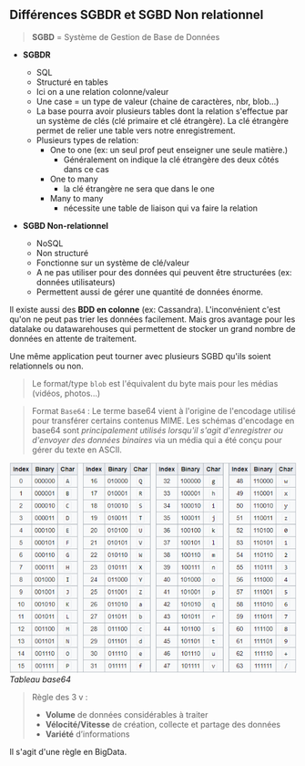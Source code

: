 ## Différences SGBDR et SGBD Non relationnel

>**SGBD** = Système de Gestion de Base de Données

- **SGBDR**
    - SQL
    - Structuré en tables
    - Ici on a une relation colonne/valeur
    - Une case = un type de valeur (chaine de caractères, nbr, blob...)
    - La base pourra avoir plusieurs tables dont la relation s'effectue par un système de clés (clé primaire et clé étrangère). La clé étrangère permet de relier une table vers notre enregistrement.
    - Plusieurs types de relation:
        - One to one (ex: un seul prof peut enseigner une seule matière.) 
            - Généralement on indique la clé étrangère des deux côtés dans ce cas
        - One to many 
            - la clé étrangère ne sera que dans le one
        - Many to many 
            - nécessite une table de liaison qui va faire la relation

- **SGBD Non-relationnel**
    - NoSQL
    - Non structuré
    - Fonctionne sur un système de clé/valeur
    - A ne pas utiliser pour des données qui peuvent être structurées (ex: données utilisateurs)
    - Permettent aussi de gérer une quantité de données énorme.


Il existe aussi des **BDD en colonne** (ex: Cassandra). L'inconvénient c'est qu'on ne peut pas trier les données facilement. Mais gros avantage pour les datalake ou datawarehouses qui permettent de stocker un grand nombre de données en attente de traitement.

Une même application peut tourner avec plusieurs SGBD qu'ils soient relationnels ou non.


>Le format/type `blob` est l'équivalent du byte mais pour les médias (vidéos, photos...)

>Format `Base64` : Le terme base64 vient à l'origine de l'encodage utilisé pour transférer certains contenus MIME. Les schémas d'encodage en base64 sont *principalement utilisés lorsqu'il s'agit d'enregistrer ou d'envoyer des données binaires* via un média qui a été conçu pour gérer du texte en ASCII.

![Tableau](../1461.png)  
*Tableau base64*


>Règle des 3 v :
>- **Volume** de données considérables à traiter
>- **Vélocité/Vitesse** de création, collecte et partage des données
>- **Variété** d’informations

Il s'agit d'une règle en BigData.